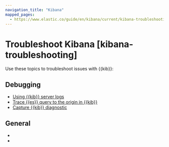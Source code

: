 ```yaml
---
navigation_title: "Kibana"
mapped_pages:
  - https://www.elastic.co/guide/en/kibana/current/kibana-troubleshooting.html
---
```


# Troubleshoot Kibana [kibana-troubleshooting]

Use these topics to troubleshoot issues with {{kib}}:

## Debugging

* [Using {{kib}} server logs](kibana/using-kibana-server-logs.md)
* [Trace {{es}} query to the origin in {{kib}}](kibana/trace-elasticsearch-query-to-the-origin-in-kibana.md)
* [Capture {{kib}} diagnostic](kibana/capturing-diagnostics.md)

## General
*  
* 


